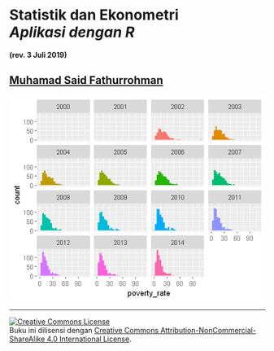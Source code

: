 # Statistik dan Ekonometri<br>*Aplikasi dengan R*

**(rev. 3 Juli 2019)**

## [Muhamad Said Fathurrohman](https://said.pw)



![cover](images/cover.png)


---

<a rel="license" href="http://creativecommons.org/licenses/by-nc-sa/4.0/"><img alt="Creative Commons License" style="border-width:0" src="https://i.creativecommons.org/l/by-nc-sa/4.0/88x31.png" /></a><br />Buku ini dilisensi dengan <a rel="license" href="http://creativecommons.org/licenses/by-nc-sa/4.0/">Creative Commons Attribution-NonCommercial-ShareAlike 4.0 International License</a>.

